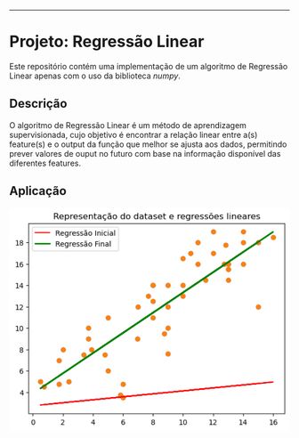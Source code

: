 ---

# **Projeto: Regressão Linear**

Este repositório contém uma implementação de um algoritmo de Regressão Linear apenas com o uso da biblioteca _numpy_.

## **Descrição**

O algoritmo de Regressão Linear é um método de aprendizagem supervisionada, cujo objetivo é encontrar a relação linear entre a(s) feature(s) e o output da função que melhor se ajusta aos dados, permitindo prever valores de ouput no futuro com base na informação disponível das diferentes features.

## **Aplicação**





![Gráfico Regressão Linear](output3.png)









